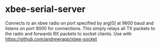 # xbee-serial-server

Connects to an xbee radio on port specified by arg[0] at 9600 baud and listens on port 9000 for connections. This simply relays all TX packets to the radio and forwards RX packets to socket clients. Use with https://github.com/andrewrapp/xbee-socket
